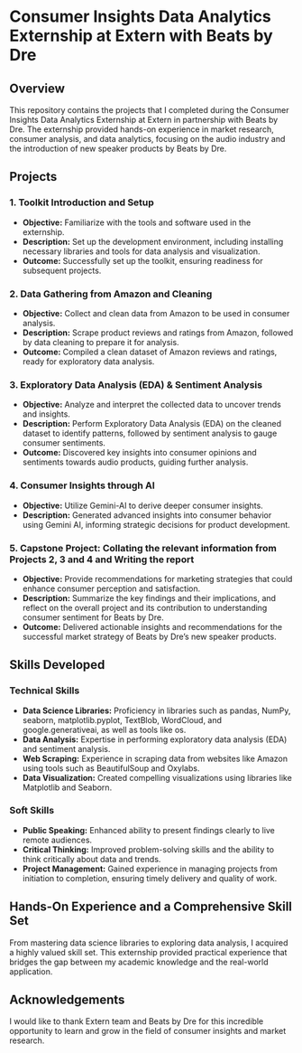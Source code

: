 
# Consumer Insights Data Analytics Externship at Extern with Beats by Dre

## Overview

This repository contains the projects that I completed during the Consumer Insights Data Analytics Externship at Extern in partnership with Beats by Dre. The externship provided hands-on experience in market research, consumer analysis, and data analytics, focusing on the audio industry and the introduction of new speaker products by Beats by Dre.

## Projects

### 1. Toolkit Introduction and Setup
- **Objective:** Familiarize with the tools and software used in the externship.
- **Description:** Set up the development environment, including installing necessary libraries and tools for data analysis and visualization.
- **Outcome:** Successfully set up the toolkit, ensuring readiness for subsequent projects.

### 2. Data Gathering from Amazon and Cleaning
- **Objective:** Collect and clean data from Amazon to be used in consumer analysis.
- **Description:** Scrape product reviews and ratings from Amazon, followed by data cleaning to prepare it for analysis.
- **Outcome:** Compiled a clean dataset of Amazon reviews and ratings, ready for exploratory data analysis.

### 3. Exploratory Data Analysis (EDA) & Sentiment Analysis
- **Objective:** Analyze and interpret the collected data to uncover trends and insights.
- **Description:** Perform Exploratory Data Analysis (EDA) on the cleaned dataset to identify patterns, followed by sentiment analysis to gauge consumer sentiments.
- **Outcome:** Discovered key insights into consumer opinions and sentiments towards audio products, guiding further analysis.

### 4. Consumer Insights through AI
- **Objective:** Utilize Gemini-AI to derive deeper consumer insights.
- **Description:** Generated advanced insights into consumer behavior using Gemini AI, informing strategic decisions for product development.

### 5. Capstone Project: Collating the relevant information from Projects 2, 3 and 4 and Writing the report
- **Objective:** Provide recommendations for marketing strategies that could enhance consumer perception and satisfaction.
- **Description:** Summarize the key findings and their implications, and reflect on the overall project and its contribution to understanding consumer sentiment for Beats by Dre.
- **Outcome:** Delivered actionable insights and recommendations for the successful market strategy of Beats by Dre’s new speaker products.

## Skills Developed

### Technical Skills
- **Data Science Libraries:** Proficiency in libraries such as pandas, NumPy, seaborn, matplotlib.pyplot, TextBlob, WordCloud, and google.generativeai, as well as tools like os. 
- **Data Analysis:** Expertise in performing exploratory data analysis (EDA) and sentiment analysis.
- **Web Scraping:** Experience in scraping data from websites like Amazon using tools such as BeautifulSoup and Oxylabs.
- **Data Visualization:** Created compelling visualizations using libraries like Matplotlib and Seaborn.

### Soft Skills
- **Public Speaking:** Enhanced ability to present findings clearly to live remote audiences.
- **Critical Thinking:** Improved problem-solving skills and the ability to think critically about data and trends.
- **Project Management:** Gained experience in managing projects from initiation to completion, ensuring timely delivery and quality of work.


## Hands-On Experience and a Comprehensive Skill Set

From mastering data science libraries to exploring data analysis, I acquired a highly valued skill set. This externship provided practical experience that bridges the gap between my academic knowledge and the real-world application.


## Acknowledgements

I would like to thank Extern team and Beats by Dre for this incredible opportunity to learn and grow in the field of consumer insights and market research.
